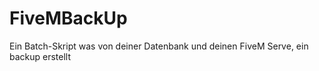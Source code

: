 # FiveMBackUp
Ein Batch-Skript was von deiner Datenbank und deinen FiveM Serve, ein backup erstellt
